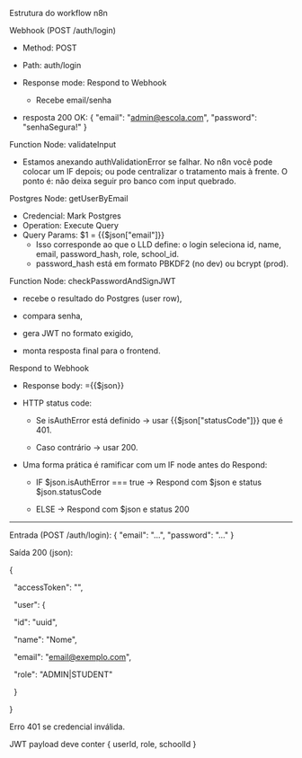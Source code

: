Estrutura do workflow n8n



Webhook (POST /auth/login)

* Method: POST
* Path: auth/login
* Response mode: Respond to Webhook
	* Recebe email/senha

* resposta 200 OK:
{
  "email": "admin@escola.com",
  "password": "senhaSegura!"
}


Function Node: validateInput

* Estamos anexando authValidationError se falhar. No n8n você pode colocar um IF depois; ou pode centralizar o tratamento mais à frente. O ponto é: não deixa seguir pro banco com input quebrado.


Postgres Node: getUserByEmail
* Credencial: Mark Postgres
* Operation: Execute Query
* Query Params: $1 = {{$json["email"]}}
	* Isso corresponde ao que o LLD define: o login seleciona id, name, email, password_hash, role, school_id.
	* password_hash está em formato PBKDF2 (no dev) ou bcrypt (prod). 

Function Node: checkPasswordAndSignJWT
* recebe o resultado do Postgres (user row),

* compara senha,

* gera JWT no formato exigido,

* monta resposta final para o frontend.


Respond to Webhook
* Response body: ={{$json}}

* HTTP status code:

	* Se isAuthError está definido → usar 	{{$json["statusCode"]}} que é 401.

	* Caso contrário → usar 200.

* Uma forma prática é ramificar com um IF node antes do Respond:

	* IF $json.isAuthError === true → Respond com $json e 	status $json.statusCode

	* ELSE → Respond com $json e status 200

-----------------------------------------------------------------



Entrada (POST /auth/login): { "email": "...", "password": "..." }



Saída 200 (json):



{

&nbsp; "accessToken": "<jwt>",

&nbsp; "user": {

&nbsp;   "id": "uuid",

&nbsp;   "name": "Nome",

&nbsp;   "email": "email@exemplo.com",

&nbsp;   "role": "ADMIN|STUDENT"

&nbsp; }

}



Erro 401 se credencial inválida.



JWT payload deve conter { userId, role, schoolId }

